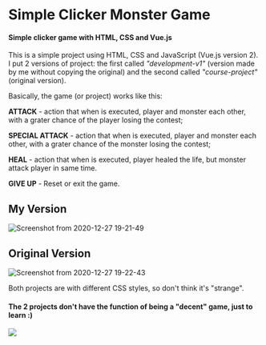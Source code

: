 # Simple Clicker Monster Game
#### Simple clicker game with HTML, CSS and Vue.js

This is a simple project using HTML, CSS and JavaScript (Vue.js version 2). I put 2 versions of project: the first called _"development-v1"_ (version made by me without copying the original) and the second called _"course-project"_ (original version).

Basically, the game (or project) works like this:

**ATTACK** - action that when is executed, player and monster each other, with a grater chance of the player losing the contest;

**SPECIAL ATTACK** - action that when is executed, player and monster each other, with a grater chance of the monster losing the contest;

**HEAL** - action that when is executed, player healed the life, but monster attack player in same time.

**GIVE UP** - Reset or exit the game.

## My Version
![Screenshot from 2020-12-27 19-21-49](https://user-images.githubusercontent.com/73722088/103180928-ae73cf00-4879-11eb-9fee-a993e346a5c6.png)

## Original Version
![Screenshot from 2020-12-27 19-22-43](https://user-images.githubusercontent.com/73722088/103180939-d82cf600-4879-11eb-9784-612e883de10e.png)

Both projects are with different CSS styles, so don't think it's "strange".

#### The 2 projects don't have the function of being a "decent" game, just to learn :) ####

<img src="https://i.pinimg.com/originals/07/ed/75/07ed75a40de90b6055cf7a7e7be5677e.gif">
